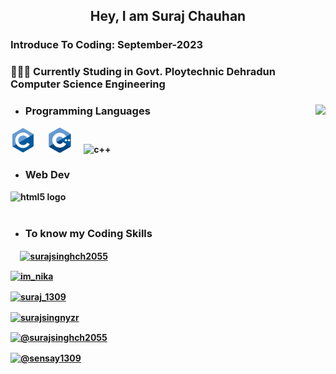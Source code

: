 <h2 align="center"><b> Hey, I am Suraj Chauhan</b><br> </h2>
<h3>Introduce To Coding: September-2023</h3>
<h3>👩🏻‍💻 Currently Studing in <b> Govt. Ploytechnic Dehradun
       Computer Science Engineering</h3>

###

<img align="right" height="350" src="https://img.freepik.com/premium-photo/sticker-boy-creating-digital-art-anim-creative-design-bold-line-cute-kawaii-style_655090-454648.jpg"  />

###

<div align="left">
  <ul><li><h3> Programming Languages </h3></li></ul>
  <img src="https://raw.githubusercontent.com/devicons/devicon/master/icons/c/c-original.svg" alt="c" width="40" height="40"/> </a>
 <img width="12" />
<img src="https://raw.githubusercontent.com/devicons/devicon/master/icons/cplusplus/cplusplus-original.svg" alt="c++" width="40" height="40"/>
<img width="12" />
<img src="https://img.shields.io/badge/php-%23777BB4.svg?style=for-the-badge&logo=php&logoColor=white" alt="c++" height="35"/>
    

  <br>
         
 <ul><li><h3> Web Dev </h3></li></ul> 
  <img src="https://cdn.jsdelivr.net/gh/devicons/devicon/icons/html5/html5-original.svg" height="40" alt="html5 logo"  />
  <img width="12" />
  <br>
 <br>

<ul><li><h3> To know my Coding Skills </h3></li></ul>
<img width="12" />
<a href="https://www.leetcode.com/suraj_1309" target="blank"><img align="center" src="https://raw.githubusercontent.com/rahuldkjain/github-profile-readme-generator/master/src/images/icons/Social/leet-code.svg" alt="surajsinghch2055" height="40" width="40" /></a>
  <img width="12" />
  
<a href="https://www.codechef.com/users/im_nika" target="blank"><img align="center" src="https://cdn.jsdelivr.net/npm/simple-icons@3.1.0/icons/codechef.svg" alt="im_nika" height="40" width="40" /></a>
<img width="12" />

<a href="https://codeforces.com/profile/suraj_1309" target="blank"><img align="center" src="https://raw.githubusercontent.com/rahuldkjain/github-profile-readme-generator/master/src/images/icons/Social/codeforces.svg" alt="suraj_1309" height="40" width="40" /></a>
<img width="12" />

<a href="https://auth.geeksforgeeks.org/user/surajsingnyzr" target="blank"><img align="center" src="https://raw.githubusercontent.com/rahuldkjain/github-profile-readme-generator/master/src/images/icons/Social/geeks-for-geeks.svg" alt="surajsingnyzr" height="40" width="40" /></a>
<img width="12" />

 <a href="https://www.hackerrank.com/surajsinghch2055" target="blank"><img align="center" src="https://raw.githubusercontent.com/rahuldkjain/github-profile-readme-generator/master/src/images/icons/Social/hackerrank.svg" alt="@surajsinghch2055" height="40" width="40" /></a>
 <img width="12" />
 
 <a href="https://www.hackerearth.com/@sensay1309" target="blank"><img align="center" src="https://raw.githubusercontent.com/rahuldkjain/github-profile-readme-generator/master/src/images/icons/Social/hackerearth.svg" alt="@sensay1309" height="40" width="40" /></a>
<img width="12" />
</p>
</div>
 <br>
 <br><br><br>

